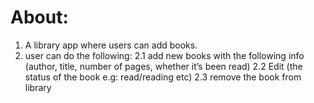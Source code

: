 # About:

1. A library app where users can add books.
2. user can do the following:
    2.1 add new books with the following info (author, title, number of pages, whether it’s been read)
    2.2 Edit (the status of the book e.g: read/reading etc)
    2.3 remove the book from library 
